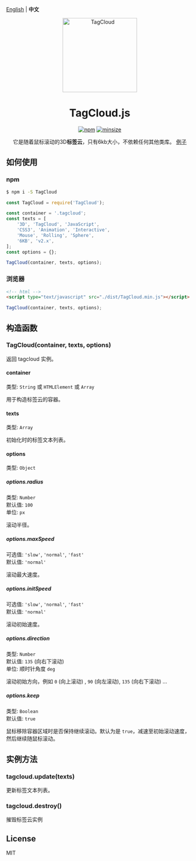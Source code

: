 [English](./README.md) | **中文**

<p align="center">
    <a href="https://github.com/mcc108/TagCloud" rel="noopener noreferrer">
        <img width="200" src="https://github.com/mcc108/TagCloud/blob/master/examples/tagcloud.gif?raw=true" alt="TagCloud">
    </a>
</p>

<h1 align="center">TagCloud.js</h1>

<p align="center">
  <a href="https://www.npmjs.com/package/TagCloud"><img alt="npm" src="https://img.shields.io/npm/v/TagCloud.svg?style=flat-square"></a>
  <a href="https://github.com/mcc108/TagCloud/tree/master/dist"><img alt="minsize" src="https://img.shields.io/bundlephobia/min/TagCloud?label=TagCloud&style=flat-square"></a>
</p>

<p align="center">
  它是随着鼠标滚动的3D<strong>标签云</strong>，只有6kb大小，不依赖任何其他类库。 <a href="http://tagcloud.congm.in/examples">例子</a>
</p>


## 如何使用

### npm

```bash
$ npm i -S TagCloud
```

```js
const TagCloud = require('TagCloud');

const container = '.tagcloud';
const texts = [
    '3D', 'TagCloud', 'JavaScript',
    'CSS3', 'Animation', 'Interactive',
    'Mouse', 'Rolling', 'Sphere',
    '6KB', 'v2.x',
];
const options = {};

TagCloud(container, texts, options);
```


### 浏览器

```html
<!-- html -->
<script type="text/javascript" src="./dist/TagCloud.min.js"></script>
```

```js
TagCloud(container, texts, options);
```

## 构造函数

### TagCloud(container, texts, options)

返回 tagcloud 实例。

#### container

类型: `String` 或 `HTMLElement` 或 `Array`

用于构造标签云的容器。

#### texts

类型: `Array`

初始化时的标签文本列表。

#### options

类型: `Object`

##### options.radius

类型: `Number`\
默认值: `100`\
单位: `px`

滚动半径。

##### options.maxSpeed

可选值: `'slow'`, `'normal'`, `'fast'`\
默认值: `'normal'`

滚动最大速度。

##### options.initSpeed

可选值: `'slow'`, `'normal'`, `'fast'`\
默认值: `'normal'`

滚动初始速度。

##### options.direction

类型: `Number`\
默认值: `135` (向右下滚动)\
单位: 顺时针角度 `deg`

滚动初始方向，例如 `0` (向上滚动) , `90` (向左滚动), `135` (向右下滚动) ...

##### options.keep

类型: `Boolean`\
默认值: `true`

鼠标移除容器区域时是否保持继续滚动。默认为是 `true`，减速至初始滚动速度，然后继续随鼠标滚动。

## 实例方法

### tagcloud.update(texts)

更新标签文本列表。

### tagcloud.destroy()

摧毁标签云实例

## License

MIT
